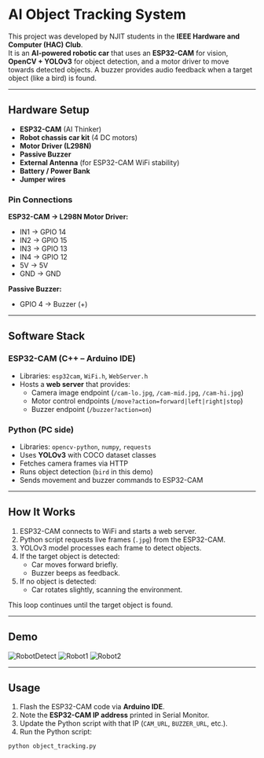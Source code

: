 # AI Object Tracking System  

This project was developed by NJIT students in the **IEEE Hardware and Computer (HAC) Club**.  
It is an **AI-powered robotic car** that uses an **ESP32-CAM** for vision, **OpenCV + YOLOv3** for object detection, and a motor driver to move towards detected objects. A buzzer provides audio feedback when a target object (like a bird) is found.  

---

## Hardware Setup  

- **ESP32-CAM** (AI Thinker)  
- **Robot chassis car kit** (4 DC motors)  
- **Motor Driver (L298N)**  
- **Passive Buzzer**  
- **External Antenna** (for ESP32-CAM WiFi stability)  
- **Battery / Power Bank**  
- **Jumper wires**  

### Pin Connections  
**ESP32-CAM → L298N Motor Driver:**  
- IN1 → GPIO 14  
- IN2 → GPIO 15  
- IN3 → GPIO 13  
- IN4 → GPIO 12  
- 5V → 5V  
- GND → GND  

**Passive Buzzer:**  
- GPIO 4 → Buzzer (+)  

---

## Software Stack  

### ESP32-CAM (C++ – Arduino IDE)  
- Libraries: `esp32cam`, `WiFi.h`, `WebServer.h`  
- Hosts a **web server** that provides:  
  - Camera image endpoint (`/cam-lo.jpg`, `/cam-mid.jpg`, `/cam-hi.jpg`)  
  - Motor control endpoints (`/move?action=forward|left|right|stop`)  
  - Buzzer endpoint (`/buzzer?action=on`)  

### Python (PC side)  
- Libraries: `opencv-python`, `numpy`, `requests`  
- Uses **YOLOv3** with COCO dataset classes  
- Fetches camera frames via HTTP  
- Runs object detection (`bird` in this demo)  
- Sends movement and buzzer commands to ESP32-CAM  

---

## How It Works  

1. ESP32-CAM connects to WiFi and starts a web server.  
2. Python script requests live frames (`.jpg`) from the ESP32-CAM.  
3. YOLOv3 model processes each frame to detect objects.  
4. If the target object is detected:  
   - Car moves forward briefly.  
   - Buzzer beeps as feedback.  
5. If no object is detected:  
   - Car rotates slightly, scanning the environment.  

This loop continues until the target object is found.  

---

## Demo

![RobotDetect](https://github.com/user-attachments/assets/10a5657a-740b-42dd-ad88-3f713b4ff16c)
![Robot1](https://github.com/user-attachments/assets/c171bc0b-4e70-42a1-abff-affcda972244)
![Robot2](https://github.com/user-attachments/assets/988a26bd-01cd-4887-9237-466a46214c9c)



---

## Usage  

1. Flash the ESP32-CAM code via **Arduino IDE**.  
2. Note the **ESP32-CAM IP address** printed in Serial Monitor.  
3. Update the Python script with that IP (`CAM_URL`, `BUZZER_URL`, etc.).  
4. Run the Python script:  


```bash
python object_tracking.py




